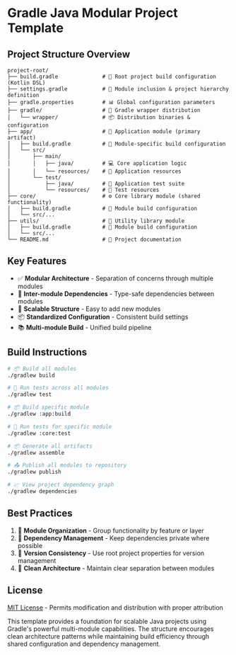 # Gradle Java Modular Project Template

## Project Structure Overview

```
project-root/
├── build.gradle              # 📄 Root project build configuration (Kotlin DSL)
├── settings.gradle           # 📄 Module inclusion & project hierarchy definition
├── gradle.properties         # 📊 Global configuration parameters
├── gradle/                   # 📁 Gradle wrapper distribution
│   └── wrapper/              # 📦 Distribution binaries & configuration
├── app/                      # 📱 Application module (primary artifact)
│   ├── build.gradle          # 📄 Module-specific build configuration
│   └── src/
│       ├── main/
│       │   ├── java/         # 💻 Core application logic
│       │   └── resources/    # 🎨 Application resources
│       └── test/
│           ├── java/         # 🧪 Application test suite
│           └── resources/    # 📁 Test resources
├── core/                     # ⚙️ Core library module (shared functionality)
│   ├── build.gradle          # 📄 Module build configuration
│   └── src/...
├── utils/                    # 🧰 Utility library module
│   ├── build.gradle          # 📄 Module build configuration
│   └── src/...
└── README.md                 # 📝 Project documentation
```

## Key Features

- ✅ **Modular Architecture** - Separation of concerns through multiple modules
- 🔄 **Inter-module Dependencies** - Type-safe dependencies between modules
- 🧱 **Scalable Structure** - Easy to add new modules
- 📦 **Standardized Configuration** - Consistent build settings
- 📚 **Multi-module Build** - Unified build pipeline

## Build Instructions

```bash
# 📦 Build all modules
./gradlew build

# 🧪 Run tests across all modules
./gradlew test

# 📦 Build specific module
./gradlew :app:build

# 🧪 Run tests for specific module
./gradlew :core:test

# 📦 Generate all artifacts
./gradlew assemble

# 📤 Publish all modules to repository
./gradlew publish

# 📈 View project dependency graph
./gradlew dependencies
```

## Best Practices

1. 📁 **Module Organization** - Group functionality by feature or layer
2. 🔐 **Dependency Management** - Keep dependencies private where possible
3. 📌 **Version Consistency** - Use root project properties for version management
4. 🧼 **Clean Architecture** - Maintain clear separation between modules

## License

[MIT License](LICENSE) - Permits modification and distribution with proper attribution

This template provides a foundation for scalable Java projects using Gradle's powerful multi-module capabilities. The structure encourages clean architecture patterns while maintaining build efficiency through shared configuration and dependency management.
